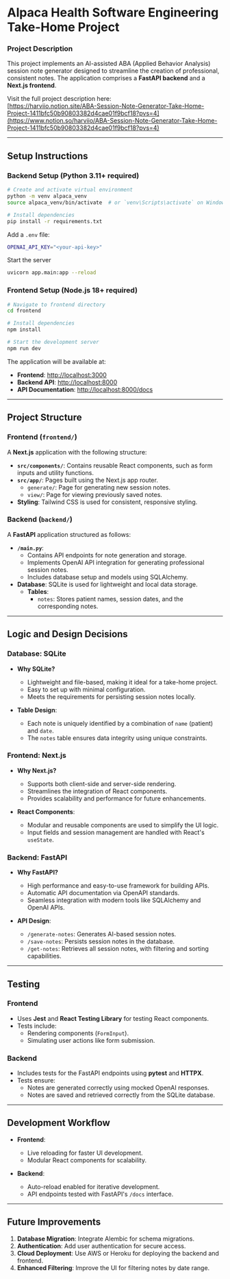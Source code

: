 # Alpaca Health Software Engineering Take-Home Project

### Project Description

This project implements an AI-assisted ABA (Applied Behavior Analysis) session note generator designed to streamline the creation of professional, consistent notes. The application comprises a **FastAPI backend** and a **Next.js frontend**.

Visit the full project description here:  
[https://harviio.notion.site/ABA-Session-Note-Generator-Take-Home-Project-1411bfc50b90803382d4cae01f9bcf18?pvs=4](https://www.notion.so/harviio/ABA-Session-Note-Generator-Take-Home-Project-1411bfc50b90803382d4cae01f9bcf18?pvs=4)

---

## Setup Instructions

### Backend Setup (Python 3.11+ required)

```bash
# Create and activate virtual environment
python -m venv alpaca_venv
source alpaca_venv/bin/activate  # or `venv\Scripts\activate` on Windows

# Install dependencies
pip install -r requirements.txt
```

Add a `.env` file:

```bash
OPENAI_API_KEY="<your-api-key>"
```

Start the server
```bash
uvicorn app.main:app --reload
```

### Frontend Setup (Node.js 18+ required)

```bash
# Navigate to frontend directory
cd frontend

# Install dependencies
npm install

# Start the development server
npm run dev
```

The application will be available at:

- **Frontend**: [http://localhost:3000](http://localhost:3000)  
- **Backend API**: [http://localhost:8000](http://localhost:8000)  
- **API Documentation**: [http://localhost:8000/docs](http://localhost:8000/docs)

---

## Project Structure

### Frontend (`frontend/`)

A **Next.js** application with the following structure:

- **`src/components/`**: Contains reusable React components, such as form inputs and utility functions.
- **`src/app/`**: Pages built using the Next.js app router.
  - `generate/`: Page for generating new session notes.
  - `view/`: Page for viewing previously saved notes.
- **Styling**: Tailwind CSS is used for consistent, responsive styling.

### Backend (`backend/`)

A **FastAPI** application structured as follows:

- **`/main.py`**:  
  - Contains API endpoints for note generation and storage.
  - Implements OpenAI API integration for generating professional session notes.
  - Includes database setup and models using SQLAlchemy.
- **Database**: SQLite is used for lightweight and local data storage.
  - **Tables**:
    - `notes`: Stores patient names, session dates, and the corresponding notes.

---

## Logic and Design Decisions

### Database: SQLite
- **Why SQLite?**
  - Lightweight and file-based, making it ideal for a take-home project.
  - Easy to set up with minimal configuration.
  - Meets the requirements for persisting session notes locally.

- **Table Design**:
  - Each note is uniquely identified by a combination of `name` (patient) and `date`.
  - The `notes` table ensures data integrity using unique constraints.

### Frontend: Next.js
- **Why Next.js?**
  - Supports both client-side and server-side rendering.
  - Streamlines the integration of React components.
  - Provides scalability and performance for future enhancements.

- **React Components**:
  - Modular and reusable components are used to simplify the UI logic.
  - Input fields and session management are handled with React's `useState`.

### Backend: FastAPI
- **Why FastAPI?**
  - High performance and easy-to-use framework for building APIs.
  - Automatic API documentation via OpenAPI standards.
  - Seamless integration with modern tools like SQLAlchemy and OpenAI APIs.

- **API Design**:
  - `/generate-notes`: Generates AI-based session notes.
  - `/save-notes`: Persists session notes in the database.
  - `/get-notes`: Retrieves all session notes, with filtering and sorting capabilities.

---

## Testing

### Frontend
- Uses **Jest** and **React Testing Library** for testing React components.
- Tests include:
  - Rendering components (`FormInput`).
  - Simulating user actions like form submission.

### Backend
- Includes tests for the FastAPI endpoints using **pytest** and **HTTPX**.
- Tests ensure:
  - Notes are generated correctly using mocked OpenAI responses.
  - Notes are saved and retrieved correctly from the SQLite database.

---

## Development Workflow

- **Frontend**:
  - Live reloading for faster UI development.
  - Modular React components for scalability.

- **Backend**:
  - Auto-reload enabled for iterative development.
  - API endpoints tested with FastAPI's `/docs` interface.

---

## Future Improvements
1. **Database Migration**: Integrate Alembic for schema migrations.
2. **Authentication**: Add user authentication for secure access.
3. **Cloud Deployment**: Use AWS or Heroku for deploying the backend and frontend.
4. **Enhanced Filtering**: Improve the UI for filtering notes by date range.
